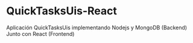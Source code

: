 # QuickTasksUis-React
Aplicación QuickTasksUis implementando Nodejs y MongoDB (Backend) Junto con React (Frontend)
